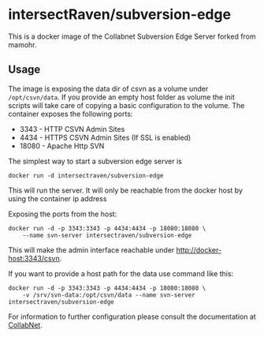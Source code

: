# intersectRaven/subversion-edge

This is a docker image of the Collabnet Subversion Edge Server forked from mamohr.

## Usage

The image is exposing the data dir of csvn as a volume under `/opt/csvn/data`.
If you provide an empty host folder as volume the init scripts will take care of copying a basic configuration to the volume.
The container exposes the following ports:

 * 3343 - HTTP CSVN Admin Sites
 * 4434 - HTTPS CSVN Admin Sites (If SSL is enabled)
 * 18080 - Apache Http SVN

The simplest way to start a subversion edge server is

    docker run -d intersectraven/subversion-edge

This will run the server. It will only be reachable from the docker host by using the container ip address

Exposing the ports from the host:
    
    docker run -d -p 3343:3343 -p 4434:4434 -p 18080:18080 \
        --name svn-server intersectraven/subversion-edge

This will make the admin interface reachable under [http://docker-host:3343/csvn](http://docker-host:3343/csvn).

If you want to provide a host path for the data use command like this:

    docker run -d -p 3343:3343 -p 4434:4434 -p 18080:18080 \
        -v /srv/svn-data:/opt/csvn/data --name svn-server intersectraven/subversion-edge
    

For information to further configuration please consult the documentation at [CollabNet](http://collab.net/products/subversion).
